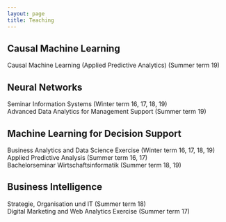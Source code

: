 ```yaml
---
layout: page
title: Teaching
---
```


## Causal Machine Learning
Causal Machine Learning (Applied Predictive Analytics) (Summer term 19)    

## Neural Networks
Seminar Information Systems (Winter term 16, 17, 18, 19)    
Advanced Data Analytics for Management Support (Summer term 19)        

## Machine Learning for Decision Support
Business Analytics and Data Science Exercise (Winter term 16, 17, 18, 19)    
Applied Predictive Analysis (Summer term 16, 17)    
Bachelorseminar Wirtschaftsinformatik (Summer term 18, 19)    

## Business Intelligence
Strategie, Organisation und IT (Summer term 18)    
Digital Marketing and Web Analytics Exercise (Summer term 17)    


